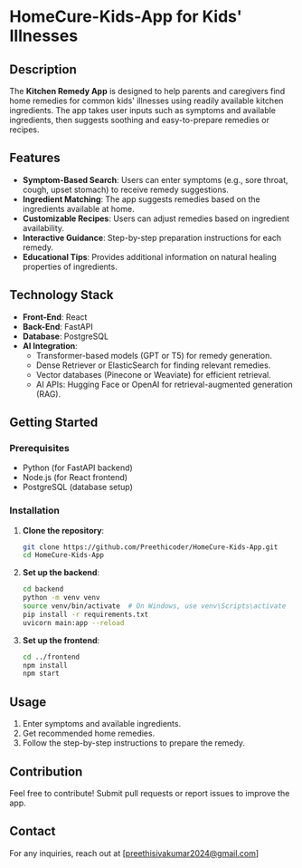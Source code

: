 # HomeCure-Kids-App for Kids' Illnesses

## Description
The **Kitchen Remedy App** is designed to help parents and caregivers find home remedies for common kids' illnesses using readily available kitchen ingredients. The app takes user inputs such as symptoms and available ingredients, then suggests soothing and easy-to-prepare remedies or recipes.

## Features
- **Symptom-Based Search**: Users can enter symptoms (e.g., sore throat, cough, upset stomach) to receive remedy suggestions.
- **Ingredient Matching**: The app suggests remedies based on the ingredients available at home.
- **Customizable Recipes**: Users can adjust remedies based on ingredient availability.
- **Interactive Guidance**: Step-by-step preparation instructions for each remedy.
- **Educational Tips**: Provides additional information on natural healing properties of ingredients.

## Technology Stack
- **Front-End**: React
- **Back-End**: FastAPI
- **Database**: PostgreSQL
- **AI Integration**:
  - Transformer-based models (GPT or T5) for remedy generation.
  - Dense Retriever or ElasticSearch for finding relevant remedies.
  - Vector databases (Pinecone or Weaviate) for efficient retrieval.
  - AI APIs: Hugging Face or OpenAI for retrieval-augmented generation (RAG).

## Getting Started
### Prerequisites
- Python (for FastAPI backend)
- Node.js (for React frontend)
- PostgreSQL (database setup)

### Installation
1. **Clone the repository**:
   ```bash
   git clone https://github.com/Preethicoder/HomeCure-Kids-App.git
   cd HomeCure-Kids-App
   ```
2. **Set up the backend**:
   ```bash
   cd backend
   python -m venv venv
   source venv/bin/activate  # On Windows, use venv\Scripts\activate
   pip install -r requirements.txt
   uvicorn main:app --reload
   ```
3. **Set up the frontend**:
   ```bash
   cd ../frontend
   npm install
   npm start
   ```

## Usage
1. Enter symptoms and available ingredients.
2. Get recommended home remedies.
3. Follow the step-by-step instructions to prepare the remedy.

## Contribution
Feel free to contribute! Submit pull requests or report issues to improve the app.

## Contact
For any inquiries, reach out at [preethisivakumar2024@gmail.com]
